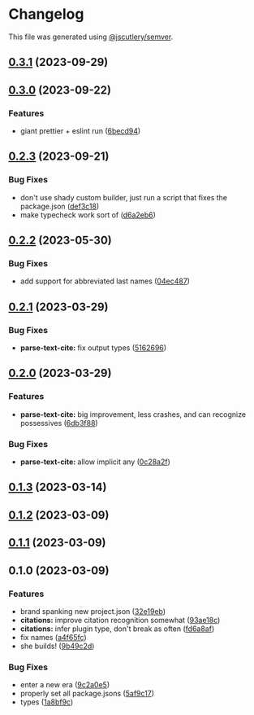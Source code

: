 # Changelog

This file was generated using [@jscutlery/semver](https://github.com/jscutlery/semver).

## [0.3.1](https://github.com/TrialAndErrorOrg/parsers/compare/parse-text-cite-0.3.0...parse-text-cite-0.3.1) (2023-09-29)

## [0.3.0](https://github.com/TrialAndErrorOrg/parsers/compare/parse-text-cite-0.2.3...parse-text-cite-0.3.0) (2023-09-22)


### Features

* giant prettier + eslint run ([6becd94](https://github.com/TrialAndErrorOrg/parsers/commit/6becd9492006b9a7f7f91b60db440bb31d9140c8))

## [0.2.3](https://github.com/TrialAndErrorOrg/parsers/compare/parse-text-cite-0.2.2...parse-text-cite-0.2.3) (2023-09-21)

### Bug Fixes

- don't use shady custom builder, just run a script that fixes the package.json ([def3c18](https://github.com/TrialAndErrorOrg/parsers/commit/def3c1844ae0a0d547de2b0a01689a302b58ab61))
- make typecheck work sort of ([d6a2eb6](https://github.com/TrialAndErrorOrg/parsers/commit/d6a2eb690a06d376043309f8bea6f418a4ff16ec))

## [0.2.2](https://github.com/TrialAndErrorOrg/parsers/compare/parse-text-cite-0.2.1...parse-text-cite-0.2.2) (2023-05-30)

### Bug Fixes

- add support for abbreviated last names ([04ec487](https://github.com/TrialAndErrorOrg/parsers/commit/04ec4879a0bdf80fcac29c21070b1a264b227698))

## [0.2.1](https://github.com/TrialAndErrorOrg/parsers/compare/parse-text-cite-0.2.0...parse-text-cite-0.2.1) (2023-03-29)

### Bug Fixes

- **parse-text-cite:** fix output types ([5162696](https://github.com/TrialAndErrorOrg/parsers/commit/516269614c5a0be853f262af371409f3b6ab1bd8))

## [0.2.0](https://github.com/TrialAndErrorOrg/parsers/compare/parse-text-cite-0.1.3...parse-text-cite-0.2.0) (2023-03-29)

### Features

- **parse-text-cite:** big improvement, less crashes, and can recognize possessives ([6db3f88](https://github.com/TrialAndErrorOrg/parsers/commit/6db3f882b72455d90f9f805d30057cfdbeab2422))

### Bug Fixes

- **parse-text-cite:** allow implicit any ([0c28a2f](https://github.com/TrialAndErrorOrg/parsers/commit/0c28a2ffcdeba6c4776525a29cbb4c7ccfd6582d))

## [0.1.3](https://github.com/TrialAndErrorOrg/parsers/compare/parse-text-cite-0.1.2...parse-text-cite-0.1.3) (2023-03-14)

## [0.1.2](https://github.com/TrialAndErrorOrg/parsers/compare/parse-text-cite-0.1.1...parse-text-cite-0.1.2) (2023-03-09)

## [0.1.1](https://github.com/TrialAndErrorOrg/parsers/compare/parse-text-cite-0.1.0...parse-text-cite-0.1.1) (2023-03-09)

## 0.1.0 (2023-03-09)

### Features

- brand spanking new project.json ([32e19eb](https://github.com/TrialAndErrorOrg/parsers/commit/32e19ebf3f71c80336f637297d8f4db274d098bf))
- **citations:** improve citation recognition somewhat ([93ae18c](https://github.com/TrialAndErrorOrg/parsers/commit/93ae18c42a4bd3e2072c4fb0ffcb350d4fb9c4d2))
- **citations:** infer plugin type, don't break as often ([fd6a8af](https://github.com/TrialAndErrorOrg/parsers/commit/fd6a8af17f5900025cb2c23f3626113e617ba6bb))
- fix names ([a4f65fc](https://github.com/TrialAndErrorOrg/parsers/commit/a4f65fcb2fde9dd23750bc9ccddfb0e1ab11548f))
- she builds! ([9b49c2d](https://github.com/TrialAndErrorOrg/parsers/commit/9b49c2d7ff401fe32d6d7a99919dd50cfdb4f0a1))

### Bug Fixes

- enter a new era ([9c2a0e5](https://github.com/TrialAndErrorOrg/parsers/commit/9c2a0e505472c43d384f3cc78543ad90877b7c3d))
- properly set all package.jsons ([5af9c17](https://github.com/TrialAndErrorOrg/parsers/commit/5af9c177be9910511844c481ca59cfcc7bd9b0f6))
- types ([1a8bf9c](https://github.com/TrialAndErrorOrg/parsers/commit/1a8bf9c26bcc283c3a9d443e94e238881b9e2336))

